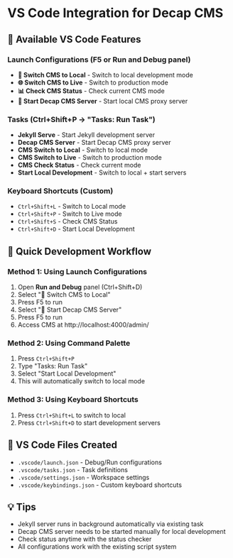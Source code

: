 # VS Code Integration for Decap CMS

## 🚀 Available VS Code Features

### Launch Configurations (F5 or Run and Debug panel)
- **🔄 Switch CMS to Local** - Switch to local development mode
- **🌐 Switch CMS to Live** - Switch to production mode  
- **📊 Check CMS Status** - Check current CMS mode
- **🚀 Start Decap CMS Server** - Start local CMS proxy server

### Tasks (Ctrl+Shift+P → "Tasks: Run Task")
- **Jekyll Serve** - Start Jekyll development server
- **Decap CMS Server** - Start Decap CMS proxy server  
- **CMS Switch to Local** - Switch to local mode
- **CMS Switch to Live** - Switch to production mode
- **CMS Check Status** - Check current mode
- **Start Local Development** - Switch to local + start servers

### Keyboard Shortcuts (Custom)
- `Ctrl+Shift+L` - Switch to Local mode
- `Ctrl+Shift+P` - Switch to Live mode  
- `Ctrl+Shift+S` - Check CMS Status
- `Ctrl+Shift+D` - Start Local Development

## 🔧 Quick Development Workflow

### Method 1: Using Launch Configurations
1. Open **Run and Debug** panel (Ctrl+Shift+D)
2. Select "🔄 Switch CMS to Local"
3. Press F5 to run
4. Select "🚀 Start Decap CMS Server" 
5. Press F5 to run
6. Access CMS at http://localhost:4000/admin/

### Method 2: Using Command Palette
1. Press `Ctrl+Shift+P`
2. Type "Tasks: Run Task"
3. Select "Start Local Development"
4. This will automatically switch to local mode

### Method 3: Using Keyboard Shortcuts
1. Press `Ctrl+Shift+L` to switch to local
2. Press `Ctrl+Shift+D` to start development servers

## 📁 VS Code Files Created
- `.vscode/launch.json` - Debug/Run configurations
- `.vscode/tasks.json` - Task definitions
- `.vscode/settings.json` - Workspace settings
- `.vscode/keybindings.json` - Custom keyboard shortcuts

## 💡 Tips
- Jekyll server runs in background automatically via existing task
- Decap CMS server needs to be started manually for local development
- Check status anytime with the status checker
- All configurations work with the existing script system
